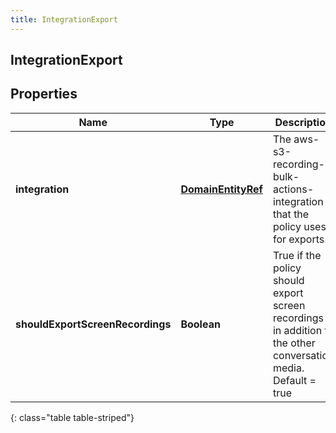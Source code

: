 ```yaml
---
title: IntegrationExport
---
```

## IntegrationExport


## Properties

| Name | Type | Description | Notes |
| ------------ | ------------- | ------------- | ------------- |
| **integration** | <!----><!---->[**DomainEntityRef**](DomainEntityRef.html)<!----> | The aws-s3-recording-bulk-actions-integration that the policy uses for exports. |  |
| **shouldExportScreenRecordings** | <!----><!---->**Boolean**<!----> | True if the policy should export screen recordings in addition to the other conversation media. Default = true |  [optional] |
{: class="table table-striped"}



